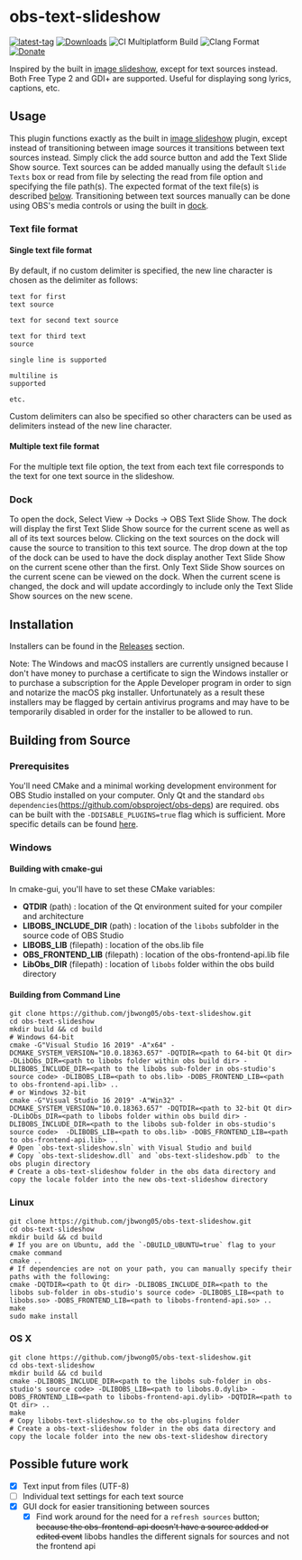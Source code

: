 # obs-text-slideshow

[![latest-tag](https://badgen.net/github/release/jbwong05/obs-text-slideshow)](https://github.com/jbwong05/obs-text-slideshow)
[![Downloads](https://img.shields.io/github/downloads/jbwong05/obs-text-slideshow/total?cacheSeconds=3600)](https://github.com/jbwong05/obs-text-slideshow/releases)
![CI Multiplatform Build](https://github.com/jbwong05/obs-text-slideshow/actions/workflows/main.yml/badge.svg)
![Clang Format](https://github.com/jbwong05/obs-text-slideshow/actions/workflows/clang-format.yml/badge.svg)
[![Donate](https://img.shields.io/badge/Donate-PayPal-green.svg)](https://www.paypal.com/donate/?business=924NBJPZRVNXY&no_recurring=0&currency_code=USD)

Inspired by the built in [image slideshow](https://github.com/obsproject/obs-studio/blob/master/plugins/image-source/obs-slideshow.c), except for text sources instead. Both Free Type 2 and GDI+ are supported. Useful for displaying song lyrics, captions, etc.

## Usage
This plugin functions exactly as the built in [image slideshow](https://github.com/obsproject/obs-studio/blob/master/plugins/image-source/obs-slideshow.c) plugin, except instead of transitioning between image sources it transitions between text sources instead. Simply click the add source button and add the Text Slide Show source. Text sources can be added manually using the default `Slide Texts` box or read from file by selecting the read from file option and specifying the file path(s). The expected format of the text file(s) is described [below](https://github.com/jbwong05/obs-text-slideshow#text-file-format). Transitioning between text sources manually can be done using OBS's media controls or using the built in [dock](https://github.com/jbwong05/obs-text-slideshow#dock).

### Text file format
#### Single text file format
By default, if no custom delimiter is specified, the new line character is chosen as the delimiter as follows:
```
text for first
text source

text for second text source

text for third text
source

single line is supported

multiline is
supported

etc.
```
Custom delimiters can also be specified so other characters can be used as delimiters instead of the new line character.

#### Multiple text file format
For the multiple text file option, the text from each text file corresponds to the text for one text source in the slideshow.

### Dock
To open the dock, Select View -> Docks -> OBS Text Slide Show. The dock will display the first Text Slide Show source for the current scene as well as all of its text sources below. Clicking on the text sources on the dock will cause the source to transition to this text source. The drop down at the top of the dock can be used to have the dock display another Text Slide Show on the current scene other than the first. Only Text Slide Show sources on the current scene can be viewed on the dock. When the current scene is changed, the dock and will update accordingly to include only the Text Slide Show sources on the new scene.

## Installation
Installers can be found in the [Releases](https://github.com/jbwong05/obs-text-slideshow/releases) section.

Note: The Windows and macOS installers are currently unsigned because I don't have money to purchase a certificate to sign the Windows installer or to purchase a subscription for the Apple Developer program in order to sign and notarize the macOS pkg installer. Unfortunately as a result these installers may be flagged by certain antivirus programs and may have to be temporarily disabled in order for the installer to be allowed to run.

## Building from Source

### Prerequisites
You'll need CMake and a minimal working development environment for OBS Studio installed on your computer. Only Qt and the standard `obs dependencies`(https://github.com/obsproject/obs-deps) are required. obs can be built with the `-DDISABLE_PLUGINS=true` flag which is sufficient. More specific details can be found [here](https://github.com/obsproject/obs-studio/wiki/Install-Instructions#windows-build-directions).

### Windows
#### Building with cmake-gui
In cmake-gui, you'll have to set these CMake variables:
- **QTDIR** (path) : location of the Qt environment suited for your compiler and architecture
- **LIBOBS_INCLUDE_DIR** (path) : location of the `libobs` subfolder in the source code of OBS Studio
- **LIBOBS_LIB** (filepath) : location of the obs.lib file
- **OBS_FRONTEND_LIB** (filepath) : location of the obs-frontend-api.lib file
- **LibObs_DIR** (filepath) : location of `libobs` folder within the obs build directory

#### Building from Command Line
```
git clone https://github.com/jbwong05/obs-text-slideshow.git
cd obs-text-slideshow
mkdir build && cd build
# Windows 64-bit
cmake -G"Visual Studio 16 2019" -A"x64" -DCMAKE_SYSTEM_VERSION="10.0.18363.657" -DQTDIR=<path to 64-bit Qt dir> -DLibObs_DIR=<path to libobs folder within obs build dir> -DLIBOBS_INCLUDE_DIR=<path to the libobs sub-folder in obs-studio's source code> -DLIBOBS_LIB=<path to obs.lib> -DOBS_FRONTEND_LIB=<path to obs-frontend-api.lib> ..
# or Windows 32-bit
cmake -G"Visual Studio 16 2019" -A"Win32" -DCMAKE_SYSTEM_VERSION="10.0.18363.657" -DQTDIR=<path to 32-bit Qt dir> -DLibObs_DIR=<path to libobs folder within obs build dir> -DLIBOBS_INCLUDE_DIR=<path to the libobs sub-folder in obs-studio's source code>  -DLIBOBS_LIB=<path to obs.lib> -DOBS_FRONTEND_LIB=<path to obs-frontend-api.lib> ..
# Open `obs-text-slideshow.sln` with Visual Studio and build
# Copy `obs-text-slideshow.dll` and `obs-text-slideshow.pdb` to the obs plugin directory
# Create a obs-text-slideshow folder in the obs data directory and copy the locale folder into the new obs-text-slideshow directory
```

### Linux
```
git clone https://github.com/jbwong05/obs-text-slideshow.git
cd obs-text-slideshow
mkdir build && cd build
# If you are on Ubuntu, add the `-DBUILD_UBUNTU=true` flag to your cmake command
cmake ..
# If dependencies are not on your path, you can manually specify their paths with the following:
cmake -DQTDIR=<path to Qt dir> -DLIBOBS_INCLUDE_DIR=<path to the libobs sub-folder in obs-studio's source code> -DLIBOBS_LIB=<path to libobs.so> -DOBS_FRONTEND_LIB=<path to libobs-frontend-api.so> ..
make
sudo make install
```

### OS X
```
git clone https://github.com/jbwong05/obs-text-slideshow.git
cd obs-text-slideshow
mkdir build && cd build
cmake -DLIBOBS_INCLUDE_DIR=<path to the libobs sub-folder in obs-studio's source code> -DLIBOBS_LIB=<path to libobs.0.dylib> -DOBS_FRONTEND_LIB=<path to libobs-frontend-api.dylib> -DQTDIR=<path to Qt dir> ..
make
# Copy libobs-text-slideshow.so to the obs-plugins folder
# Create a obs-text-slideshow folder in the obs data directory and copy the locale folder into the new obs-text-slideshow directory
```

## Possible future work
- [x] Text input from files (UTF-8)
- [ ] Individual text settings for each text source
- [x] GUI dock for easier transitioning between sources
  - [x] Find work around for the need for a `refresh sources` button; ~~because the obs-frontend-api doesn't have a source added or edited event~~ libobs handles the different signals for sources and not the frontend api
